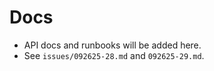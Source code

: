 # Docs

- API docs and runbooks will be added here.
- See `issues/092625-28.md` and `092625-29.md`.

